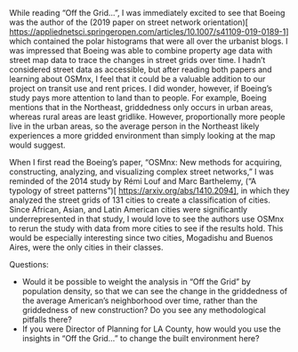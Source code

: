While reading “Off the Grid…”, I was immediately excited to see that Boeing was the author of the (2019 paper on street network orientation)[ https://appliednetsci.springeropen.com/articles/10.1007/s41109-019-0189-1] which contained the polar histograms that were all over the urbanist blogs. I was impressed that Boeing was able to combine property age data with street map data to trace the changes in street grids over time. I hadn’t considered street data as accessible, but after reading both papers and learning about OSMnx, I feel that it could be a valuable addition to our project on transit use and rent prices. I did wonder, however, if Boeing’s study pays more attention to land than to people. For example, Boeing mentions that in the Northeast, griddedness only occurs in urban areas, whereas rural areas are least gridlike. However, proportionally more people live in the urban areas, so the average person in the Northeast likely experiences a more gridded environment than simply looking at the map would suggest. 

When I first read the Boeing’s paper, “OSMnx: New methods for acquiring, constructing, analyzing, and visualizing complex street networks,” I was reminded of the 2014 study by Rémi Louf and Marc Barthelemy, (“A typology of street patterns”)[ https://arxiv.org/abs/1410.2094], in which they analyzed the street grids of 131 cities to create a classification of cities. Since African, Asian, and Latin American cities were significantly underrepresented in that study, I would love to see the authors use OSMnx to rerun the study with data from more cities to see if the results hold. This would be especially interesting since two cities, Mogadishu and Buenos Aires, were the only cities in their classes.

Questions: 
* Would it be possible to weight the analysis in “Off the Grid” by population density, so that we can see the change in the griddedness of the average American’s neighborhood over time, rather than the griddedness of new construction? Do you see any methodological pitfalls there?
* If you were Director of Planning for LA County, how would you use the insights in “Off the Grid…” to change the built environment here?
